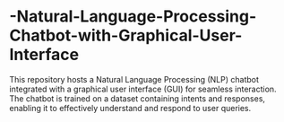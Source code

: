 # -Natural-Language-Processing-Chatbot-with-Graphical-User-Interface
This repository hosts a Natural Language Processing (NLP) chatbot integrated with a graphical user interface (GUI) for seamless interaction. The chatbot is trained on a dataset containing intents and responses, enabling it to effectively understand and respond to user queries.
